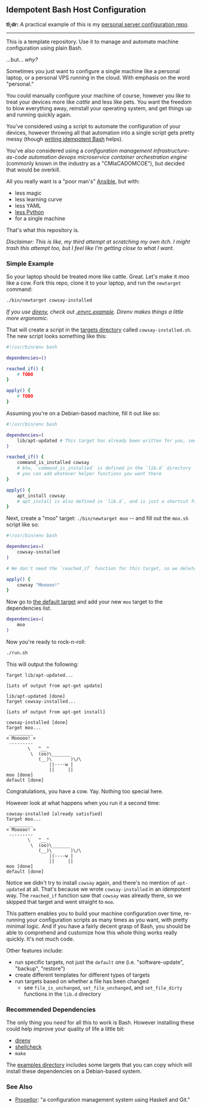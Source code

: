 ## Idempotent Bash Host Configuration

**tl;dr:** A practical example of this is my [personal server configuration
repo](https://github.com/pcrockett/personal-vps).

---

This is a template repository. Use it to manage and automate machine configuration using plain Bash.

...but... _why?_

Sometimes you just want to configure a single machine like a personal laptop, or a personal VPS running in the cloud.
With emphasis on the word "personal."

You could manually configure your machine of course, however you like to treat your devices more like _cattle_ and less
like pets. You want the freedom to blow everything away, reinstall your operating system, and get things up and running
quickly again.

You've considered using a script to automate the configuration of your devices, however throwing all that automation
into a single script gets pretty messy (though [writing idempotent Bash][idem-bash] helps).

You've also considered using a _configuration management infrastructure-as-code automation devops microservice
container orchestration engine_ (commonly known in the industry as a "CMIaCADOMCOE"), but decided that would be overkill.

All you really want is a "poor man's" [Ansible][ansible], but with:

* less magic
* less learning curve
* less YAML
* [less Python][xkcd]
* for a single machine

That's what this repository is.

_Disclaimer: This is like, my third attempt at scratching my own itch. I might trash this attempt too, but I feel like
I'm getting close to what I want._

### Simple Example

So your laptop should be treated more like cattle. Great. Let's make it _moo_ like a cow. Fork this repo, clone it to
your laptop, and run the `newtarget` command:

```bash
./bin/newtarget cowsay-installed
```

_If you use [direnv][direnv], check out [.envrc.example](.envrc.example). Direnv makes things a little more ergonomic._

That will create a script in the [targets directory](targets) called `cowsay-installed.sh`. The new script looks
something like this:

```bash
#!/usr/bin/env bash

dependencies=()

reached_if() {
    # TODO
}

apply() {
    # TODO
}
```

Assuming you're on a Debian-based machine, fill it out like so:

```bash
#!/usr/bin/env bash

dependencies=(
    lib/apt-updated # This target has already been written for you, see `targets/lib/apt-updated.sh`
)

reached_if() {
    command_is_installed cowsay
    # btw, `command_is_installed` is defined in the `lib.d` directory
    # you can add whatever helper functions you want there
}

apply() {
    apt_install cowsay
    # apt_install is also defined in `lib.d`, and is just a shortcut for `sudo apt-get install --yes "${@}"`
}
```

Next, create a "moo" target: `./bin/newtarget moo` -- and fill out the `moo.sh` script like so:

```bash
#!/usr/bin/env bash

dependencies=(
    cowsay-installed
)

# We don't need the `reached_if` function for this target, so we deleted it.

apply() {
    cowsay "Mooooo!"
}
```

Now go to [the default target](targets/default.sh) and add your new `moo` target to the dependencies list.

```bash
dependencies=(
    moo
)
```

Now you're ready to rock-n-roll:

```bash
./run.sh
```

This will output the following:

```plaintext
Target lib/apt-updated...

[Lots of output from apt-get update]

lib/apt-updated [done]
Target cowsay-installed...

[Lots of output from apt-get install]

cowsay-installed [done]
Target moo...
 _________
< Mooooo! >
 ---------
        \   ^__^
         \  (oo)\_______
            (__)\       )\/\
                ||----w |
                ||     ||
moo [done]
default [done]
```

Congratulations, you have a cow. Yay. Nothing too special here.

However look at what happens when you run it a second time:

```plaintext
cowsay-installed [already satisfied]
Target moo...
 _________
< Mooooo! >
 ---------
        \   ^__^
         \  (oo)\_______
            (__)\       )\/\
                ||----w |
                ||     ||
moo [done]
default [done]
```

Notice we didn't try to install `cowsay` again, and there's no mention of `apt-updated` at all. That's because we wrote
`cowsay-installed` in an _idempotent_ way. The `reached_if` function saw that `cowsay` was already there, so we skipped
that target and went straight to `moo`.

This pattern enables you to build your machine configuration over time, re-running your configuration scripts as many
times as you want, with pretty minimal logic. And if you have a fairly decent grasp of Bash, you should be able to
comprehend and customize how this whole thing works really quickly. It's not much code.

Other features include:

* run specific targets, not just the `default` one (i.e. "software-update", "backup", "restore")
* create different templates for different types of targets
* run targets based on whether a file has been changed
    * see `file_is_unchanged`, `set_file_unchanged`, and `set_file_dirty` functions in the `lib.d` directory

### Recommended Dependencies

The only thing you _need_ for all this to work is Bash. However installing these could help improve your quality of life
a little bit:

* [direnv][direnv]
* [shellcheck][shellcheck]
* `make`

The [examples directory](targets/examples) includes some targets that you can copy which will install these dependencies
on a Debian-based system.

### See Also

* [Propellor](https://propellor.branchable.com/): "a configuration management system using Haskell and Git."

[idem-bash]: https://arslan.io/2019/07/03/how-to-write-idempotent-bash-scripts/
[ansible]: https://www.ansible.com/
[xkcd]: https://xkcd.com/1987/
[direnv]: https://direnv.net/
[shellcheck]: https://github.com/koalaman/shellcheck
